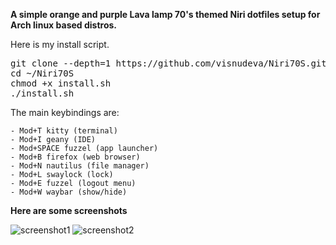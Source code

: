 **A simple orange and purple Lava lamp 70's themed Niri dotfiles setup for Arch linux based distros.**

Here is my install script.

<pre>git clone --depth=1 https://github.com/visnudeva/Niri70S.git ~/Niri70S
cd ~/Niri70S
chmod +x install.sh
./install.sh</pre>

The main keybindings are:
     
    - Mod+T kitty (terminal)
    - Mod+I geany (IDE)
    - Mod+SPACE fuzzel (app launcher)
    - Mod+B firefox (web browser)
    - Mod+N nautilus (file manager)
    - Mod+L swaylock (lock)
    - Mod+E fuzzel (logout menu)
    - Mod+W waybar (show/hide)


**Here are some screenshots**

![screenshot1](https://github.com/visnudeva/Niri70S/blob/main/Screenshot1.png?raw=true)
![screenshot2](https://github.com/visnudeva/Niri70S/blob/main/Screenshot2.png?raw=true)
